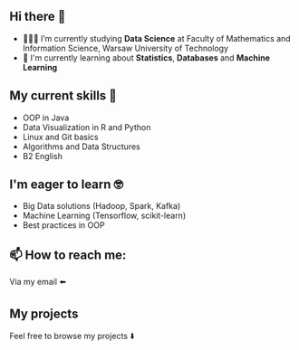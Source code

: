 ## Hi there 👋

- 👨🏻‍🎓 I’m currently studying **Data Science** at Faculty of Mathematics and Information Science, Warsaw University of Technology
- 🌱 I'm currently learning about **Statistics**, **Databases** and **Machine Learning**

## My current skills 💪

- OOP in Java
- Data Visualization in R and Python
- Linux and Git basics
- Algorithms and Data Structures
- B2 English

## I'm eager to learn 🤓

- Big Data solutions (Hadoop, Spark, Kafka)
- Machine Learning (Tensorflow, scikit-learn)
- Best practices in OOP

## 📫 How to reach me: 

Via my email ⬅️

## My projects

Feel free to browse my projects ⬇️
